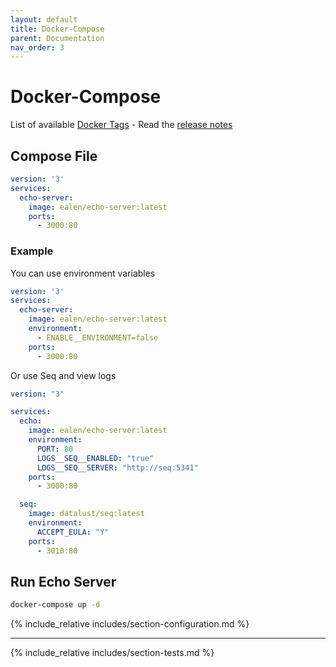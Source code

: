 ```yaml
---
layout: default
title: Docker-Compose
parent: Documentation
nav_order: 3
---
```

# Docker-Compose

List of available [Docker Tags](https://hub.docker.com/r/ealen/echo-server/tags) - Read the [release notes](https://github.com/Ealenn/Echo-Server/releases)

## Compose File

```yaml
version: '3'
services:
  echo-server:
    image: ealen/echo-server:latest
    ports:
      - 3000:80
```

### Example

You can use environment variables

```yaml
version: '3'
services:
  echo-server:
    image: ealen/echo-server:latest
    environment:
      - ENABLE__ENVIRONMENT=false
    ports:
      - 3000:80
```

Or use Seq and view logs

```yaml
version: "3"

services:
  echo:
    image: ealen/echo-server:latest
    environment: 
      PORT: 80
      LOGS__SEQ__ENABLED: "true"
      LOGS__SEQ__SERVER: "http://seq:5341"
    ports: 
      - 3000:80

  seq:
    image: datalust/seq:latest
    environment: 
      ACCEPT_EULA: "Y"
    ports:
      - 3010:80
```

## Run Echo Server

```sh
docker-compose up -d
```

{% include_relative includes/section-configuration.md %}

---

{% include_relative includes/section-tests.md %}
